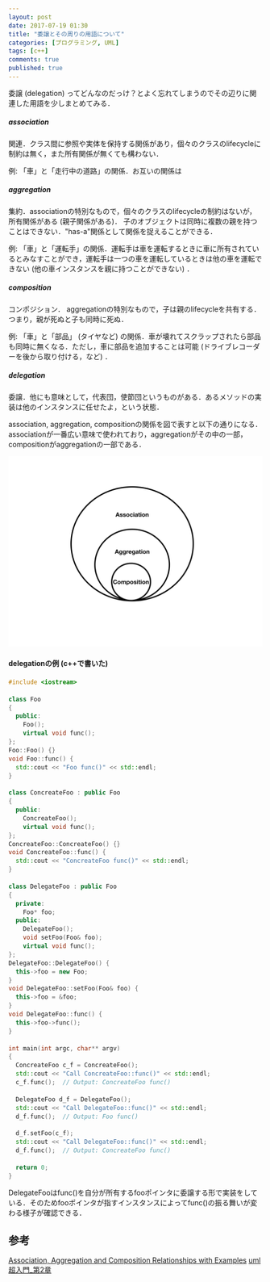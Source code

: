 ```yaml
---
layout: post
date: 2017-07-19 01:30
title: "委譲とその周りの用語について"
categories: [プログラミング, UML]
tags: [c++]
comments: true
published: true
---
```


委譲 (delegation) ってどんなのだっけ？とよく忘れてしまうのでその辺りに関連した用語を少しまとめてみる．

##### association
関連．クラス間に参照や実体を保持する関係があり，個々のクラスのlifecycleに制約は無く，また所有関係が無くても構わない．

例: 「車」と「走行中の道路」の関係．お互いの関係は

##### aggregation
集約．associationの特別なもので，個々のクラスのlifecycleの制約はないが，所有関係がある (親子関係がある)．
子のオブジェクトは同時に複数の親を持つことはできない．"has-a"関係として関係を捉えることができる．

例: 「車」と「運転手」の関係．運転手は車を運転するときに車に所有されているとみなすことができ，運転手は一つの車を運転しているときは他の車を運転できない (他の車インスタンスを親に持つことができない) ．


##### composition
コンポジション． aggregationの特別なもので，子は親のlifecycleを共有する．つまり，親が死ぬと子も同時に死ぬ．

例: 「車」と「部品」 (タイヤなど) の関係．車が壊れてスクラップされたら部品も同時に無くなる．ただし，車に部品を追加することは可能 (ドライブレコーダーを後から取り付ける，など) ．


##### delegation
委譲．他にも意味として，代表団，使節団というものがある．あるメソッドの実装は他のインスタンスに任せたよ，という状態．


association, aggregation, compositionの関係を図で表すと以下の通りになる．associationが一番広い意味で使われており，aggregationがその中の一部，compositionがaggregationの一部である．

![association-vs-composition-vs-aggregation-vs-delegation](/assets/img/association-vs-composition-vs-aggregation-vs-delegation/association_aggregation_composition.png)

#### delegationの例 (c++で書いた)

```cpp:DelegationSample.cpp
#include <iostream>

class Foo
{
  public:
    Foo();
    virtual void func();
};
Foo::Foo() {}
void Foo::func() {
  std::cout << "Foo func()" << std::endl;
}

class ConcreateFoo : public Foo
{
  public:
    ConcreateFoo();
    virtual void func();
};
ConcreateFoo::ConcreateFoo() {}
void ConcreateFoo::func() {
  std::cout << "ConcreateFoo func()" << std::endl;
}

class DelegateFoo : public Foo
{
  private:
    Foo* foo;
  public:
    DelegateFoo();
    void setFoo(Foo& foo);
    virtual void func();
};
DelegateFoo::DelegateFoo() {
  this->foo = new Foo;
}
void DelegateFoo::setFoo(Foo& foo) {
  this->foo = &foo;
}
void DelegateFoo::func() {
  this->foo->func();
}

int main(int argc, char** argv)
{
  ConcreateFoo c_f = ConcreateFoo();
  std::cout << "Call ConcreateFoo::func()" << std::endl;
  c_f.func();  // Output: ConcreateFoo func()

  DelegateFoo d_f = DelegateFoo();
  std::cout << "Call DelegateFoo::func()" << std::endl;
  d_f.func();  // Output: Foo func()

  d_f.setFoo(c_f);
  std::cout << "Call DelegateFoo::func()" << std::endl;
  d_f.func();  // Output: ConcreateFoo func()

  return 0;
}
```

DelegateFooはfunc()を自分が所有するfooポインタに委譲する形で実装をしている．そのためfooポインタが指すインスタンスによってfunc()の振る舞いが変わる様子が確認できる．


## 参考
[Association, Aggregation and Composition Relationships with Examples](https://www.go4expert.com/articles/association-aggregation-composition-t17264/)
[uml超入門\_第2章](http://objectclub.jp/technicaldoc/uml/umlintro2)
